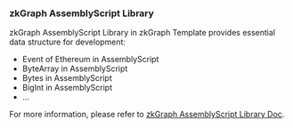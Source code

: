 ### zkGraph AssemblyScript Library

zkGraph AssemblyScript Library in zkGraph Template provides essential data structure for development:
- Event of Ethereum in AssemblyScript
- ByteArray in AssemblyScript
- Bytes in AssemblyScript
- BigInt in AssemblyScript
- ...

For more information, please refer to [zkGraph AssemblyScript Library Doc](https://docs.hyperoracle.io/zkgraph/zkgraph-assemblyscript-lib).
